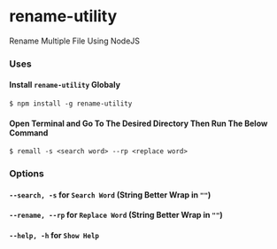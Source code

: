 # rename-utility
Rename Multiple File Using NodeJS

### Uses
#### Install `rename-utility` Globaly
```
$ npm install -g rename-utility
```
#### Open Terminal and Go To The Desired Directory Then Run The Below Command
```
$ remall -s <search word> --rp <replace word>
```
### Options
#### `--search, -s` for `Search Word` (String Better Wrap in `""`)
#### `--rename, --rp` for `Replace Word` (String Better Wrap in `""`)
#### `--help, -h` for `Show Help`
